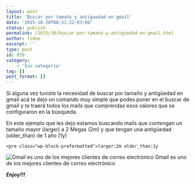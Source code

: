 ```yaml
---
layout: post
title: 'Buscar por tamaño y antiguedad en gmail'
date: '2015-10-20T08:31:22-03:00'
status: publish
permalink: /2015/10/buscar-por-tamano-y-antiguedad-en-gmail.html
author: fideo
excerpt: ''
type: post
id: 939
category:
    - 'Sin categoría'
tag: []
post_format: []
---
```

Si alguna vez tuviste la necesidad de buscar por tamaño y antigüedad en gmail acá te dejo un comando muy simple que podes poner en el buscar de gmail y te traerá todos los mails que comprendas esos valores que se configuraron en la búsqueda.

En este ejemplo que les dejo estamos buscando mails que contengan un tamaño mayor (larger) a 2 Megas (2m) y que tengan una antigüedad (older\_than) de 1 año (1y)

```
<pre class="wp-block-preformatted">larger:2m older_than:1y
```

![Gmail es uno de los mejores clientes de correo electrónico](http://lh4.ggpht.com/_7ZYqYi4xigk/TaM87JTwNoI/AAAAAAAAH3I/o4Kc7yR9ZOQ/d/mail_logo_rgb_web.png) Gmail es uno de los mejores clientes de correo electrónico

***Enjoy!!!***
